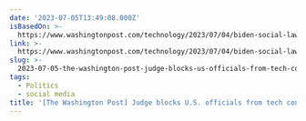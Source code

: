 ```yaml
---
date: '2023-07-05T13:49:08.000Z'
isBasedOn: >-
  https://www.washingtonpost.com/technology/2023/07/04/biden-social-lawsuit-missouri-louisiana
link: >-
  https://www.washingtonpost.com/technology/2023/07/04/biden-social-lawsuit-missouri-louisiana
slug: >-
  2023-07-05-the-washington-post-judge-blocks-us-officials-from-tech-contacts-in-fir
tags:
  - Politics
  - social media
title: '[The Washington Post] Judge blocks U.S. officials from tech contacts in Fir'
---
```


